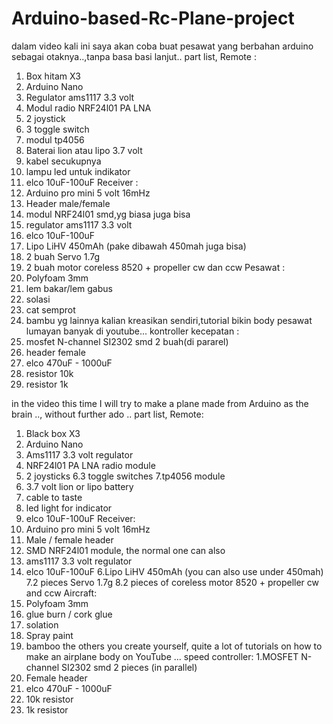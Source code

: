 # Arduino-based-Rc-Plane-project
dalam video kali ini saya akan coba buat pesawat yang berbahan arduino sebagai otaknya..,tanpa basa basi lanjut..
part list,
 Remote : 
1. Box hitam X3 
2. Arduino Nano
3. Regulator ams1117 3.3 volt
4. Modul radio NRF24l01 PA LNA
5. 2 joystick
6. 3 toggle switch
7. modul tp4056
8. Baterai lion atau lipo 3.7 volt
9. kabel secukupnya
10. lampu led untuk indikator
11. elco 10uF-100uF
Receiver :
1. Arduino pro mini 5 volt 16mHz
2. Header male/female
3. modul NRF24l01 smd,yg biasa juga bisa
4. regulator ams1117 3.3 volt
5. elco 10uF-100uF
6. Lipo LiHV 450mAh (pake dibawah 450mah juga bisa)
7. 2 buah Servo 1.7g
8. 2 buah motor coreless 8520 + propeller cw dan ccw
Pesawat :
1. Polyfoam 3mm
2. lem bakar/lem gabus
3. solasi
4. cat semprot
5. bambu
yg lainnya kalian kreasikan sendiri,tutorial bikin body pesawat lumayan banyak di youtube...
kontroller kecepatan :
1. mosfet N-channel SI2302 smd 2 buah(di pararel)
2. header female
3. elco 470uF - 1000uF
3. resistor 10k 
4. resistor 1k


in the video this time I will try to make a plane made from Arduino as the brain .., without further ado ..
part list,
  Remote:
1. Black box X3
2. Arduino Nano
3. Ams1117 3.3 volt regulator
4. NRF24l01 PA LNA radio module
5. 2 joysticks
6.3 toggle switches
7.tp4056 module
8. 3.7 volt lion or lipo battery
9. cable to taste
10. led light for indicator
11. elco 10uF-100uF
Receiver:
1. Arduino pro mini 5 volt 16mHz
2. Male / female header
3. SMD NRF24l01 module, the normal one can also
4. ams1117 3.3 volt regulator
5. elco 10uF-100uF
6.Lipo LiHV 450mAh (you can also use under 450mah)
7.2 pieces Servo 1.7g
8.2 pieces of coreless motor 8520 + propeller cw and ccw
Aircraft:
1. Polyfoam 3mm
2. glue burn / cork glue
3. solation
4. Spray paint
5. bamboo
the others you create yourself, quite a lot of tutorials on how to make an airplane body on YouTube ...
speed controller:
1.MOSFET N-channel SI2302 smd 2 pieces (in parallel)
2. Female header
3. elco 470uF - 1000uF
3. 10k resistor
4. 1k resistor
